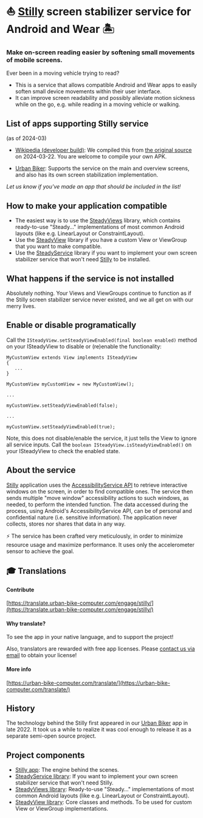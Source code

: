 # ⛵ [Stilly](https://play.google.com/store/apps/details?id=com.sublimis.steadyscreen) screen stabilizer service for Android and Wear 🏝️

### Make on-screen reading easier by softening small movements of mobile screens.


Ever been in a moving vehicle trying to read?


- This is a service that allows compatible Android and Wear apps to easily soften small device movements within their user interface.
- It can improve screen readability and possibly alleviate motion sickness while on the go, e.g. while reading in a moving vehicle or walking.


## List of apps supporting Stilly service

(as of 2024-03)

- [Wikipedia (developer build)](https://github.com/Sublimis/SteadyScreen/tree/main/wikipedia-android): We compiled this from [the original source](https://github.com/Sublimis/apps-android-wikipedia) on 2024-03-22. You are welcome to compile your own APK.

- [Urban Biker](https://urban-bike-computer.com/): Supports the service on the main and overview screens, and also has its own screen stabilization implementation.

*Let us know if you've made an app that should be included in the list!*

## How to make your application compatible

- The easiest way is to use the [SteadyViews](https://github.com/Sublimis/SteadyViews) library, which contains ready-to-use "Steady…" implementations of most common Android layouts (like e.g. LinearLayout or ConstraintLayout).
- Use the [SteadyView](https://github.com/Sublimis/SteadyView) library if you have a custom View or ViewGroup that you want to make compatible.
- Use the [SteadyService](https://github.com/Sublimis/SteadyService) library if you want to implement your own screen stabilizer service that won't need [Stilly](https://play.google.com/store/apps/details?id=com.sublimis.steadyscreen) to be installed.


## What happens if the service is not installed

Absolutely nothing. Your Views and ViewGroups continue to function as if the Stilly screen stabilizer service never existed, and we all get on with our merry lives.


## Enable or disable programatically

Call the `ISteadyView.setSteadyViewEnabled(final boolean enabled)` method on your ISteadyView to disable or (re)enable the functionality:

```
MyCustomView extends View implements ISteadyView
{
   ...
}

MyCustomView myCustomView = new MyCustomView();

...

myCustomView.setSteadyViewEnabled(false);

...

myCustomView.setSteadyViewEnabled(true);
```

Note, this does not disable/enable the service, it just tells the View to ignore all service inputs.
Call the `boolean ISteadyView.isSteadyViewEnabled()` on your ISteadyView to check the enabled state.


## About the service

[Stilly](https://play.google.com/store/apps/details?id=com.sublimis.steadyscreen) application uses the [AccessibilityService API](https://developer.android.com/reference/android/accessibilityservice/AccessibilityService) to retrieve interactive windows on the screen, in order to find compatible ones. The service then sends multiple "move window" accessibility actions to such windows, as needed, to perform the intended function. The data accessed during the process, using Android's AccessibilityService API, can be of personal and confidential nature (i.e. sensitive information). The application never collects, stores nor shares that data in any way.

⚡ The service has been crafted very meticulously, in order to minimize resource usage and maximize performance. It uses only the accelerometer sensor to achieve the goal.


##  :mortar_board: Translations

#### Contribute

[https://translate.urban-bike-computer.com/engage/stilly/](https://translate.urban-bike-computer.com/engage/stilly/)


#### Why translate?

To see the app in your native language, and to support the project!

Also, translators are rewarded with free app licenses. Please [contact us via email](mailto:contact@urban-bike-computer.com?subject=Stilly_translation_license_request) to obtain your license!


#### More info

[https://urban-bike-computer.com/translate/](https://urban-bike-computer.com/translate/)



## History

The technology behind the Stilly first appeared in our [Urban Biker](https://urban-bike-computer.com/) app in late 2022. It took us a while to realize it was cool enough to release it as a separate semi-open source project.


## Project components

- [Stilly app](https://play.google.com/store/apps/details?id=com.sublimis.steadyscreen): The engine behind the scenes.
- [SteadyService library](https://github.com/Sublimis/SteadyService): If you want to implement your own screen stabilizer service that won't need Stilly.
- [SteadyViews library](https://github.com/Sublimis/SteadyViews): Ready-to-use "Steady…" implementations of most common Android layouts (like e.g. LinearLayout or ConstraintLayout).
- [SteadyView library](https://github.com/Sublimis/SteadyView): Core classes and methods. To be used for custom View or ViewGroup implementations.
